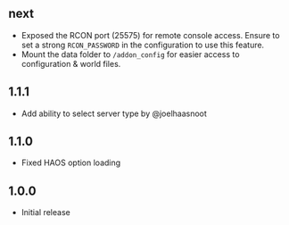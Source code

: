 ## next

- Exposed the RCON port (25575) for remote console access. Ensure to set a strong `RCON_PASSWORD` in the configuration to use this feature.
- Mount the data folder to `/addon_config` for easier access to configuration & world files.

## 1.1.1

- Add ability to select server type by @joelhaasnoot

## 1.1.0

- Fixed HAOS option loading

## 1.0.0

- Initial release
